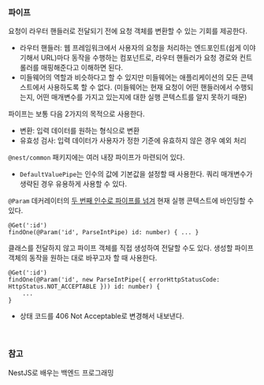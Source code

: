 ### 파이프

요청이 라우터 핸들러로 전달되기 전에 요청 객체를 변환할 수 있는 기회를 제공한다. 

- 라우터 핸들러: 웹 프레임워크에서 사용자의 요청을 처리하는 엔드포인트(쉽게 이야기해서 URL)마다 동작을 수행하는 컴포넌트로, 라우터 핸들러가 요청 경로와 컨트롤러를 매핑해준다고 이해하면 된다. 
- 미들웨어의 역할과 비슷하다고 할 수 있지만 미들웨어는 애플리케이션의 모든 콘텍스트에서 사용하도록 할 수 없다. (미들웨어는 현재 요청이 어떤 핸들러에서 수행되는지, 어떤 매개변수를 가지고 있는지에 대한 실행 콘텍스트를 알지 못하기 때문)

파이프는 보통 다음 2가지의 목적으로 사용한다.

- 변환: 입력 데이터를 원하는 형식으로 변환
- 유효성 검사: 입력 데이터가 사용자가 정한 기준에 유효하지 않은 경우 예외 처리 

`@nest/common` 패키지에는 여러 내장 파이프가 마련되어 있다.

- `DefaultValuePipe`는 인수의 값에 기본값을 설정할 때 사용한다. 쿼리 매개변수가 생략된 경우 유용하게 사용할 수 있다. 

`@Param` 데커레이터의 <ins>두 번째 인수로 파이프를 넘겨</ins> 현재 실행 콘텍스트에 바인딩할 수 있다. 

```
@Get(':id')
findOne(@Param('id', ParseIntPipe) id: number) { ... }
```

클래스를 전달하지 않고 파이프 객체를 직접 생성하여 전달할 수도 있다. 생성할 파이프 객체의 동작을 원하는 대로 바꾸고자 할 때 사용한다.

```
@Get(':id')
findOne(@Param('id', new ParseIntPipe({ errorHttpStatusCode: HttpStatus.NOT_ACCEPTABLE })) id: number) { 
	... 
}
```

- 상태 코드를 406 Not Acceptable로 변경해서 내보낸다.

<br>

### 참고

NestJS로 배우는 백엔드 프로그래밍

